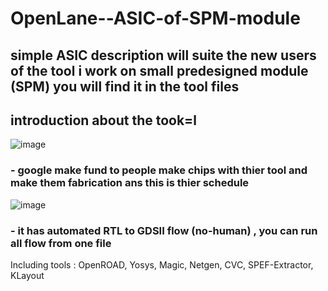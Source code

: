 # OpenLane--ASIC-of-SPM-module
## simple ASIC description will suite the new users of the tool i work on small predesigned module (SPM) you will find it in the tool files

## introduction about the took=l 
![image](https://github.com/islam-nasser0/OpenLane--ASIC-of-SPM-module/assets/111699435/beb9a886-cccd-40ea-9c37-5f499a9e9eb8)

### - google make fund to people make chips with thier tool and make them fabrication ans this is thier schedule 

![image](https://github.com/islam-nasser0/OpenLane--ASIC-of-SPM-module/assets/111699435/6a1cfc99-e6ef-4f71-a8e6-84309a656942)

### - it has automated RTL to GDSII flow (no-human) , you can run all flow from one file 


Including tools :
 OpenROAD, Yosys, Magic, Netgen, CVC, SPEF-Extractor, KLayout

